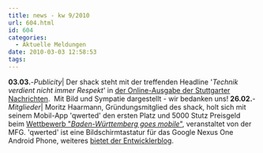 ```yaml
---
title: news - kw 9/2010
url: 604.html
id: 604
categories:
  - Aktuelle Meldungen
date: 2010-03-03 12:58:53
tags:
---
```


**03.03.**-_Publicity_| Der shack steht mit der treffenden Headline '_Technik verdient nicht immer Respekt_' in [der Online-Ausgabe der Stuttgarter Nachrichten](http://www.stuttgarter-nachrichten.de/stuttgarter_nachrichten.html/id/d1529c08-e337-413d-b005-8a6a3d6421ea).  Mit Bild und Sympatie dargestellt - wir bedanken uns!
**26.02.**-_Mitglieder_| Moritz Haarmann,  Gründungsmitglied des shack, holt sich mit seinem Mobil-App  'qwerted' den  ersten Platz und 5000 Stutz Preisgeld beim [Wettbewerb "_Baden-Württemberg goes mobile_"](http://www.bw-goes-mobile.de/), veranstaltet von der MFG. 'qwerted' ist eine  Bildschirmtastatur für das Google Nexus One Android Phone, weiteres [bietet der Entwicklerblog](http://blog.qwerted.com/).